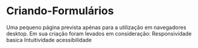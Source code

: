 # Criando-Formulários

Uma pequeno página prevista apénas para a utilização em navegadores desktop.
Em sua criação foram levados em consideração: 
  Responsividade basica
  Intuitividade
  acessibilidade
